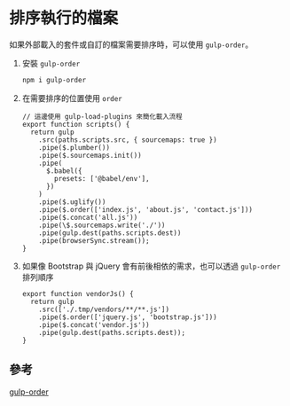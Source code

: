# 排序執行的檔案

如果外部載入的套件或自訂的檔案需要排序時，可以使用 `gulp-order`。

1.  安裝 `gulp-order`

    ```sh
    npm i gulp-order
    ```

1.  在需要排序的位置使用 `order`

    ```js{13}
    // 這邊使用 gulp-load-plugins 來簡化載入流程
    export function scripts() {
      return gulp
        .src(paths.scripts.src, { sourcemaps: true })
        .pipe($.plumber())
        .pipe($.sourcemaps.init())
        .pipe(
          $.babel({
            presets: ['@babel/env'],
          })
        )
        .pipe($.uglify())
        .pipe($.order(['index.js', 'about.js', 'contact.js']))
        .pipe($.concat('all.js'))
        .pipe(\$.sourcemaps.write('./'))
        .pipe(gulp.dest(paths.scripts.dest))
        .pipe(browserSync.stream());
    }
    ```

1.  如果像 Bootstrap 與 jQuery 會有前後相依的需求，也可以透過 `gulp-order` 排列順序

    ```js{4}
    export function vendorJs() {
      return gulp
        .src(['./.tmp/vendors/**/**.js'])
        .pipe($.order(['jquery.js', 'bootstrap.js']))
        .pipe($.concat('vendor.js'))
        .pipe(gulp.dest(paths.scripts.dest));
    }
    ```

## 參考

[gulp-order](https://www.npmjs.com/package/gulp-order)

